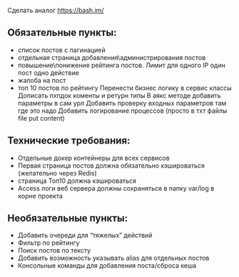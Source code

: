 Сделать аналог https://bash.im/

Обязательные пункты:
--
- список постов с пагинацией
- отдельная страница добавления\администрирования постов
- повышение\понижение рейтинга постов. Лимит для одного IP один пост одно действие
- жалоба на пост
- топ 10 постов по рейтингу
Перенести бизнес логику в сервис классы
Дописать пхпдок коменты и ретурн типы
В аякс методе добавить параметры в сам урл
Добавить проверку входных параметров там где это надо
Добавить логирование процессов (просто в тхт файлы file put content)

Технические требования:
--
- Отдельные докер контейнеры для всех сервисов
- Первая страница постов должна обязательно кэшироваться (желательно через Redis)
- страница Топ10 должна кэшироваться
- Access логи веб сервера должны сохраняться в папку var/log в корне проекта

Необязательные пункты:
--
- Добавить очереди для “тяжелых” действий 
- Фильтр по рейтингу
- Поиск постов по тексту
- Добавить возможность указывать alias для отдельных постов
- Консольные команды для добавления поста/сброса кеша
